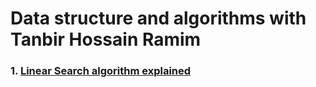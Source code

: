# Data structure and algorithms with Tanbir Hossain Ramim
### 1. [Linear Search algorithm explained](https://www.youtube.com/watch?v=CBnZVCMkhk0&t=1s)
